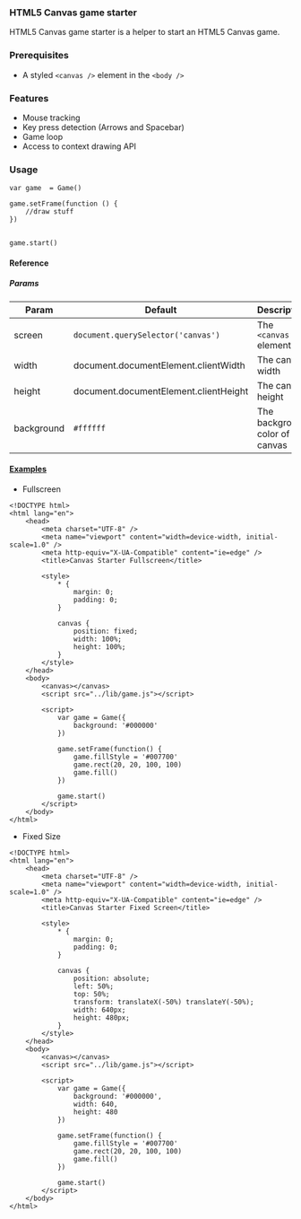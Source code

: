 ### HTML5 Canvas game starter

HTML5 Canvas game starter is a helper to start an HTML5 Canvas game.

### Prerequisites

-   A styled `<canvas />` element in the `<body />`

### Features

-   Mouse tracking
-   Key press detection (Arrows and Spacebar)
-   Game loop
-   Access to context drawing API

### Usage

```
var game  = Game()

game.setFrame(function () {
    //draw stuff
})


game.start()
```

#### Reference

##### Params

| Param      | Default                               | Description                        |
| ---------- | ------------------------------------- | ---------------------------------- |
| screen     | `document.querySelector('canvas')`    | The `<canvas />` element           |
| width      | document.documentElement.clientWidth  | The canvas width                   |
| height     | document.documentElement.clientHeight | The canvas height                  |
| background | `#ffffff`                             | The background color of the canvas |

#### [Examples](https://github.com/aiosifelis/game-starter/tree/master/examples)

-   Fullscreen

```
<!DOCTYPE html>
<html lang="en">
    <head>
        <meta charset="UTF-8" />
        <meta name="viewport" content="width=device-width, initial-scale=1.0" />
        <meta http-equiv="X-UA-Compatible" content="ie=edge" />
        <title>Canvas Starter Fullscreen</title>

        <style>
            * {
                margin: 0;
                padding: 0;
            }

            canvas {
                position: fixed;
                width: 100%;
                height: 100%;
            }
        </style>
    </head>
    <body>
        <canvas></canvas>
        <script src="../lib/game.js"></script>

        <script>
            var game = Game({
                background: '#000000'
            })

            game.setFrame(function() {
                game.fillStyle = '#007700'
                game.rect(20, 20, 100, 100)
                game.fill()
            })

            game.start()
        </script>
    </body>
</html>
```

-   Fixed Size

```
<!DOCTYPE html>
<html lang="en">
    <head>
        <meta charset="UTF-8" />
        <meta name="viewport" content="width=device-width, initial-scale=1.0" />
        <meta http-equiv="X-UA-Compatible" content="ie=edge" />
        <title>Canvas Starter Fixed Screen</title>

        <style>
            * {
                margin: 0;
                padding: 0;
            }

            canvas {
                position: absolute;
                left: 50%;
                top: 50%;
                transform: translateX(-50%) translateY(-50%);
                width: 640px;
                height: 480px;
            }
        </style>
    </head>
    <body>
        <canvas></canvas>
        <script src="../lib/game.js"></script>

        <script>
            var game = Game({
                background: '#000000',
                width: 640,
                height: 480
            })

            game.setFrame(function() {
                game.fillStyle = '#007700'
                game.rect(20, 20, 100, 100)
                game.fill()
            })

            game.start()
        </script>
    </body>
</html>
```
